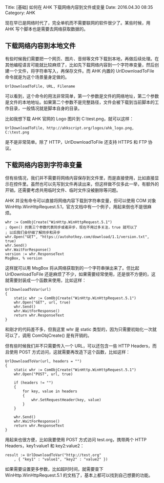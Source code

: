 Title: [基础] 如何在 AHK 下载网络内容到文件或变量
Date: 2016.04.30 08:35
Category: AHK

现在早已是网络时代了，完全单机而不需要联网的软件很少了。某些时候，用 AHK 写个脚本也是需要去网络获取数据的。

## 下载网络内容到本地文件

有些时候我们需要把一个网页、图片、音频等文件下载到本地，再做后续处理。在其他编程语言可能就比较麻烦了，比如先下载网络内容到一个字符串变量，然后创建一个文件，将字符串写入，再保存文件。而 AHK 内置的 UrlDownloadToFile 命令就是为这个场景量身定做的。

```
UrlDownloadToFile, URL, Filename
```

可以看到，这个命令的用法非常简单，第一个参数是文件的网络地址，第二个参数是文件的本地地址。如果第二个参数不是完整路径，文件会被下载到当前脚本的工作目录，一般情况就是脚本自身的目录。

比如我想下载 AHK 官网的 Logo 图片到 C:\test.png，就可以这样：

```
UrlDownloadToFile, http://ahkscript.org/logos/ahk_logo.png, C:\test.png
```

是不是非常简单。除了 HTTP，UrlDownloadToFile 还支持 HTTPS 和 FTP 协议。

## 下载网络内容到字符串变量

但有些情况，我们并不需要将网络内容保存到文件里，而是直接使用，比如直接显示在控件里。虽然也可以先写到文件再读出来，但这样做不仅多此一举，有额外的开销，还需要考虑共用临时文件、临时文件没被删除等问题。

AHK 并没有命令可以直接将网络内容下载到字符串变量，但可以使用 COM 对象 WinHttp.WinHttpRequest.5.1，官方文档中有一个例子，用起来倒也不是很麻烦。

```
whr := ComObjCreate("WinHttp.WinHttpRequest.5.1")
; Open() 的第三个参数代表同步或者异步，现在不用过多关注，true 就可以了
; 以后我们会仔细了解同步和异步
whr.Open("GET", "https://autohotkey.com/download/1.1/version.txt", true)
whr.Send()
whr.WaitForResponse()
version := whr.ResponseText
MsgBox, % version
```

这样就可以用 MsgBox 将从网络获取到的一个字符串弹出来了。但比起 UrlDownloadToFile 还是麻烦了不少，如果需要经常使用，还是很不方便的，这就需要封装成一个函数来使用，比如这样：

```
UrlDownloadToVar(url)
{
    static whr := ComObjCreate("WinHttp.WinHttpRequest.5.1")
    whr.Open("GET", url, true)
    whr.Send()
    whr.WaitForResponse()
    return whr.ResponseText
}
```

和刚才的代码差不多，但我这里 whr 是 static 类型的，因为只需要初始化一次就可以了，调用 ComObjCreate() 是有开销的。

但有些时候我们并不只需要传入一个 URL，可以还包含一些 HTTP Headers，而且使用 POST 方式访问，这就需要再改造下这个函数，比如这样：

```
UrlDownloadToVar(url, headers = "")
{
    static whr := ComObjCreate("WinHttp.WinHttpRequest.5.1")
    whr.Open("POST", url, true)

    if (headers != "")
    {
        for key, value in headers
        {
            whr.SetRequestHeader(key, value)
        }
    }

    whr.Send()
    whr.WaitForResponse()
    return whr.ResponseText
}
```

用起来也很方便，比如我要使用 POST 方式访问 test.org，携带两个 HTTP Headers，key1:value1 和 key2:value2：

```
result := UrlDownloadToVar("http://test.org"
    , { "key1" : "value1", "key2" : "value2" })
```

如果需要设置更多参数，比如超时时间，就需要查下 WinHttp.WinHttpRequest.5.1 的文档了，基本上都可以找到自己想要的功能。
